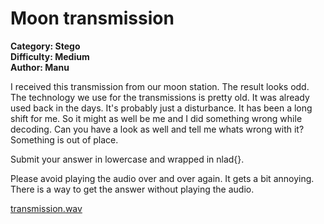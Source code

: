 # Moon transmission

**Category: Stego <br>
Difficulty: Medium <br>
Author: Manu**

I received this transmission from our moon station. The result looks odd. The technology we use for the transmissions is pretty old. It was already used back in the days. It's probably just a disturbance. It has been a long shift for me. So it might as well be me and I did something wrong while decoding. Can you have a look as well and tell me whats wrong with it? Something is out of place.

Submit your answer in lowercase and wrapped in nlad{}.

Please avoid playing the audio over and over again. It gets a bit annoying. There is a way to get the answer without playing the audio.

[transmission.wav](transmission.wav)
